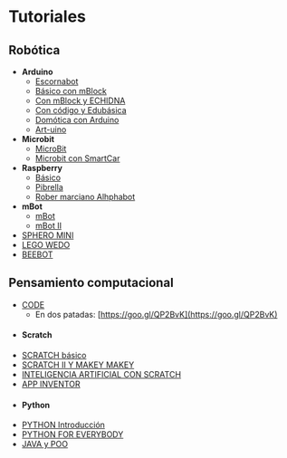 # Tutoriales

## Robótica

* **Arduino**
  * [Escornabot](https://catedu.github.io/escornabots-curso/)
  * [Básico con mBlock](https://catedu.github.io/ensena-pensamiento-computacional-con-arduino/)
  * [Con mBlock y ECHIDNA](https://catedu.github.io/programa-arduino-con-echidna/)
  * [Con código y Edubásica](https://catedu.github.io/programa-arduino-mediante-codigo/)
  * [Domótica con Arduino](https://catedu.github.io/domotica-con-arduino/)
  * [Art-uino](https://catedu.github.io/art-uino/)
* **Microbit**
  * [MicroBit](https://catedu.github.io/microbit-curso/)
  * [Microbit con SmartCar](https://catedu.github.io/smartcar-micro-bit/)
* **Raspberry**
  * [Básico](https://catedu.github.io/raspberry-muy-basico/)
  * [Pibrella](https://catedu.github.io/pibrella/)
  * [Rober marciano Alhphabot](https://catedu.github.io/rover-marciano-alphabot/)
* **mBot**
  * [mBot](https://catedu.github.io/robotica-educativa-con-mbot/)
  * [mBot II](https://catedu.github.io/robotica-educativa-con-mbot-II/)
* [SPHERO MINI](https://catedu.github.io/sphero-curso/)
* [LEGO WEDO](https://catedu.github.io/ensena-pensamiento-computacional-con-wego-wedo/)
* [BEEBOT](https://catedu.github.io/robotica-en-infantil-con-bee-bot/)

## Pensamiento computacional

* [CODE](https://catedu.github.io/curso-codeorg/)
  * En dos patadas: [https://goo.gl/QP2BvK](https://goo.gl/QP2BvK)
* #### Scratch
 * [SCRATCH básico](https://catedu.github.io/ensena-pensamiento-computacional-con-scratch/)
 * [SCRATCH II Y MAKEY MAKEY](https://catedu.github.io/scratch-avanzado-y-makey-makey/)
 * [INTELIGENCIA ARTIFICIAL CON SCRATCH](https://catedu.github.io/inteligencia-artificial-con-scratch/)
* [APP INVENTOR](https://catedu.github.io/app-inventor-course/)
* #### Python
 * [PYTHON Introducción](https://catedu.github.io/introduccion-a-python/)
 * [PYTHON FOR EVERYBODY](https://catedu.github.io/python-for-person-in-everybody/)
* [JAVA y POO](https://catedu.github.io/poo-java/)
